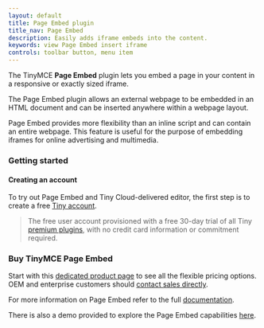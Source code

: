 ```yaml
---
layout: default
title: Page Embed plugin
title_nav: Page Embed
description: Easily adds iframe embeds into the content.
keywords: view Page Embed insert iframe
controls: toolbar button, menu item
---
```


The TinyMCE **Page Embed** plugin lets you embed a page in your content in a responsive or exactly sized iframe.

The Page Embed plugin allows an external webpage to be embedded in an HTML document and can be inserted anywhere within a webpage layout.

Page Embed provides more flexibility than an inline script and can contain an entire webpage. This feature is useful for the purpose of embedding iframes for online advertising and multimedia.

### Getting started

#### Creating an account

To try out Page Embed and Tiny Cloud-delivered editor, the first step is to create a free [Tiny account](https://www.tiny.cloud/download/).

> The free user account provisioned with a free 30-day trial of all Tiny [premium plugins](https://apps.tiny.cloud/product-category/tiny-cloud-extensions/), with no credit card information or commitment required.

### Buy TinyMCE Page Embed

Start with this [dedicated product page](https://about.tiny.cloud/products/pageembed/) to see all the flexible pricing options. OEM and enterprise customers should [contact sales directly](https://www.tinymce.com/pricing/).

For more information on Page Embed refer to the full [documentation]({{site.baseurl}}/plugins/pageembed/).

There is also a demo provided to explore the Page Embed capabilities [here]({{site.baseurl}}/demo/pageembed/).